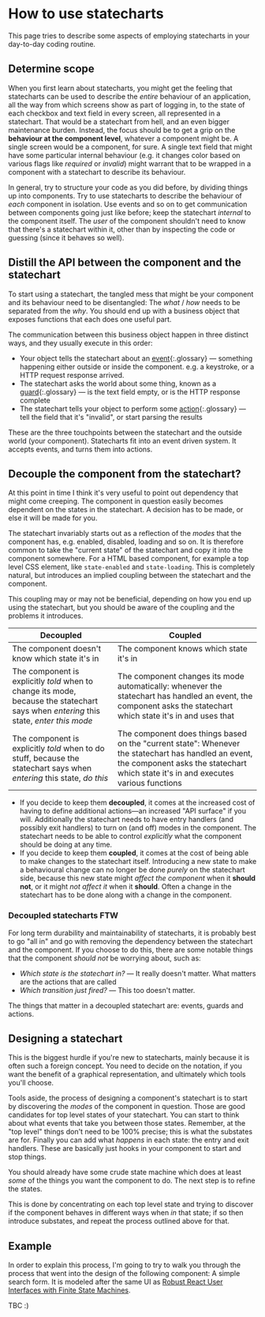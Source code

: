 # How to use statecharts

This page tries to describe some aspects of employing statecharts in your day-to-day coding routine.

## Determine scope

When you first learn about statecharts, you might get the feeling that statecharts can be used to describe the _entire_ behaviour of an application, all the way from which screens show as part of logging in, to the state of each checkbox and text field in every screen, all represented in a statechart.  That would be a statechart from hell, and an even bigger maintenance burden.  Instead, the focus should be to get a grip on the **behaviour at the component level**, whatever a component might be.  A single screen would be a component, for sure.  A single text field that might have some particular internal behaviour (e.g. it changes color based on various flags like _required_ or _invalid_) might warrant that to be wrapped in a component with a statechart to describe its behaviour.

In general, try to structure your code as you did before, by dividing things up into components.  Try to use statecharts to describe the behaviour of _each_ component in isolation.  Use events and so on to get communication between components going just like before; keep the statechart _internal_ to the component itself.  The _user_ of the component shouldn't need to know that there's a statechart within it, other than by inspecting the code or guessing (since it behaves so well).

## Distill the API between the component and the statechart

To start using a statechart, the tangled mess that might be your component and its behaviour need to be disentangled: The _what_ / _how_ needs to be separated from the _why_.  You should end up with a business object that exposes functions that each does one useful part.

The communication between this business object happen in three distinct ways, and they usually execute in this order:

- Your object tells the statechart about an [event](glossary/event.html){:.glossary} — something happening either outside or inside the component. e.g. a keystroke, or a HTTP request response arrived.
- The statechart asks the world about some thing, known as a [guard](glossary/guard.html){:.glossary} — is the text field empty, or is the HTTP response complete
- The statechart tells your object to perform some [action](glossary/action.html){:.glossary} — tell the field that it's "invalid", or start parsing the results

These are the three touchpoints between the statechart and the outside world (your component).  Statecharts fit into an event driven system.  It accepts events, and turns them into actions.

## Decouple the component from the statechart?

At this point in time I think it's very useful to point out dependency that might come creeping.  The component in question easily becomes dependent on the states in the statechart.  A decision has to be made, or else it will be made for you.

The statechart invariably starts out as a reflection of the _modes_ that the component has, e.g. enabled, disabled, loading and so on.  It is therefore common to take the "current state" of the statechart and copy it into the component somewhere.  For a HTML based component, for example a top level CSS element, like `state-enabled` and `state-loading`.  This is completely natural, but introduces an implied coupling between the statechart and the component.

This coupling may or may not be beneficial, depending on how you end up using the statechart, but you should be aware of the coupling and the problems it introduces.  

| Decoupled | Coupled |
| --------- | -------- |
| The component doesn't know which state it's in | The component knows which state it's in |
| The component is explicitly _told_ when to change its mode, because the statechart says when _entering_ this state, _enter this mode_ | The component changes its mode automatically: whenever the statechart has handled an event, the component asks the statechart which state it's in and uses that |
| The component is explicitly _told_ when to do stuff, because the statechart says when _entering_ this state, _do this_ | The component does things based on the "current state": Whenever the statechart has handled an event, the component asks the statechart which state it's in and executes various functions |

* If you decide to keep them **decoupled**, it comes at the increased cost of having to define additional actions—an increased "API surface" if you will.  Additionally the statechart needs to have entry handlers (and possibly exit handlers) to turn on (and off) modes in the component.  The statechart needs to be able to control _explicitly_ what the component should be doing at any time.
* If you decide to keep them **coupled**, it comes at the cost of being able to make changes to the statechart itself.  Introducing a new state to make a behavioural change can no longer be done _purely_ on the statechart side, because this new state might _affect the component_ when it **should not**, or it might _not affect it_ when it **should**.  Often a change in the statechart has to be done along with a change in the component.


### Decoupled statecharts FTW

For long term durability and maintainability of statecharts, it is probably best to go "all in" and go with removing the dependency between the statechart and the component.  If you choose to do this, there are some notable things that the component _should not_ be worrying about, such as:

- _Which state is the statechart in?_ — It really doesn't matter. What matters are the actions that are called
- _Which transition just fired?_ — This too doesn't matter.

The things that matter in a decoupled statechart are: events, guards and actions.

## Designing a statechart

This is the biggest hurdle if you're new to statecharts, mainly because it is often such a foreign concept. You need to decide on the notation, if you want the benefit of a graphical representation, and ultimately which tools you'll choose.

Tools aside, the process of designing a component's statechart is to start by discovering the _modes_ of the component in question.  Those are good candidates for top level states of your statechart.  You can start to think about what events that take you between those states.  Remember, at the "top level" things don't need to be 100% precise; this is what the substates are for.  Finally you can add what _happens_ in each state: the entry and exit handlers.  These are basically just hooks in your component to start and stop things.

You should already have some crude state machine which does at least _some_ of the things you want the component to do.  The next step is to refine the states.

This is done by concentrating on each top level state and trying to discover if the component behaves in different ways when _in_ that state; if so then introduce substates, and repeat the process outlined above for that.

## Example

In order to explain this process, I'm going to try to walk you through the process that went into the design of the following component:  A simple search form.  It is modeled after the same UI as [Robust React User Interfaces with Finite State Machines](https://css-tricks.com/robust-react-user-interfaces-with-finite-state-machines/).

TBC :)
